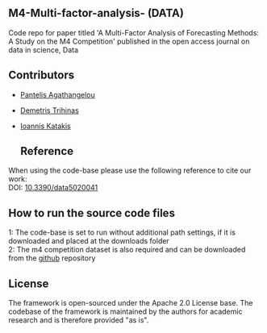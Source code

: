 
<!DOCTYPE html>
<html>
<body>

<!DOCTYPE html>
<html>
<body>

  ## M4-Multi-factor-analysis- (DATA) 
Code repo for paper titled 'A Multi-Factor Analysis of Forecasting Methods: A Study on the M4 Competition' published in the open access journal on data in science, Data

  ## Contributors
- [Pantelis Agathangelou](https://www.researchgate.net/profile/Pantelis-Agathangelou)
- [Demetris Trihinas](https://dtrihinas.info/)
- [Ioannis Katakis](http://www.katakis.eu/)

  ## Reference
When using the code-base please use the following reference to cite our work:<br/>
DOI: <a href="https://doi.org/10.3390/data5020041">10.3390/data5020041</a>

  ## How to run the source code files
1: The code-base is set to run without additional path settings, if it is downloaded and placed at the downloads folder <br/>
2: The m4 competition dataset is also required and can be downloaded from the <a href="https://github.com/Mcompetitions/M4-methods">github</a> repository
 
 ## License
The framework is open-sourced under the Apache 2.0 License base. The codebase of the framework is maintained by the authors for academic research and is therefore provided "as is".
  
  
</body>
</html>

</body>
</html>
